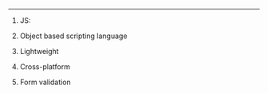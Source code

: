  
 ---








1. JS: 
  1. Object based scripting language
  2. Lightweight
  3. Cross-platform





2. Form validation











